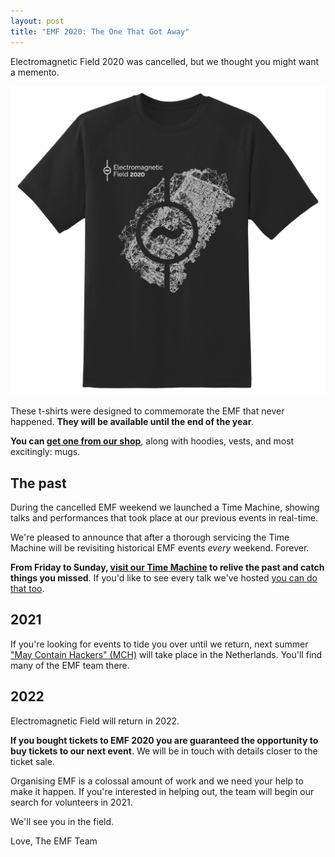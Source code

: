 ```yaml
---
layout: post
title: "EMF 2020: The One That Got Away"
---
```

Electromagnetic Field 2020 was cancelled, but we thought you might want a memento.

<center><a href="/images/2020-t-shirt.png"><img src="/images/2020-t-shirt.png" width="700px"></a></center>

These t-shirts were designed to commemorate the EMF that never happened. **They will be available until the end of the year**.

**You can [get one from our shop](https://merch.emfcamp.org/)**, along with hoodies, vests, and most excitingly: mugs.

The past
--------

During the cancelled EMF weekend we launched a Time Machine, showing talks and performances that took place at our previous events in real-time.

We're pleased to announce that after a thorough servicing the Time Machine will be revisiting historical EMF events _every_ weekend. Forever.

**From Friday to Sunday, [visit our Time Machine](https://emfcamp.org/time-machine) to relive the past and catch things you missed**. If you'd like to see every talk we've hosted [you can do that too](https://www.emfcamp.org/talks).

2021
----

If you're looking for events to tide you over until we return, next summer ["May Contain Hackers" (MCH)](https://mch2021.org) will take place in the Netherlands. You'll find many of the EMF team there.

2022
----

Electromagnetic Field will return in 2022.

**If you bought tickets to EMF 2020 you are guaranteed the opportunity to buy tickets to our next event**. We will be in touch with details closer to the ticket sale.

Organising EMF is a colossal amount of work and we need your help to make it happen. If you're interested in helping out, the team will begin our search for volunteers in 2021.

We'll see you in the field.

Love,
The EMF Team
